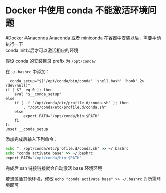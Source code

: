 # Docker 中使用 conda 不能激活环境问题
#Docker #Anaconda 
Anaconda 或者 miniconda 在容器中安装以后，需要手动执行一下  
conda init以后才可以激活相应的环境

假设 conda 的安装目录 prefix 为
`/opt/conda/`

在 `~/.bashrc` 中添加：
~~~shell
__conda_setup="$('/opt/conda/bin/conda' 'shell.bash' 'hook' 2> /dev/null)"
if [ $? -eq 0 ]; then
    eval "$__conda_setup"
else
    if [ -f "/opt/conda/etc/profile.d/conda.sh" ]; then
        . "/opt/conda/etc/profile.d/conda.sh"
    else
        export PATH="/opt/conda/bin:$PATH"
    fi
fi
unset __conda_setup
~~~

添加完成后输入下列命令：
~~~cmd
echo ". /opt/conda/etc/profile.d/conda.sh" >> ~/.bashrc
echo "conda activate base" >> ~/.bashrc
export PATH="/opt/conda/bin:$PATH"
~~~

完成后 ssh 链接链接就会自动激活 base 环境环境

若想激活其他环境，修改 `echo "conda activate base" >> ~/.bashrc` 为所需环境即可